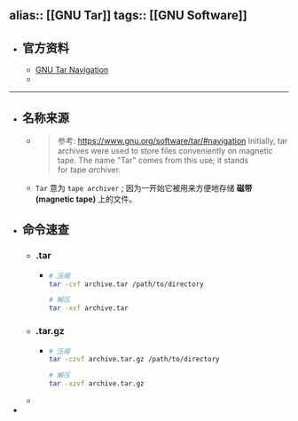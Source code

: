 alias:: [[GNU Tar]]
tags:: [[GNU Software]]
---

- ## 官方资料
	- [GNU Tar Navigation](https://www.gnu.org/software/tar/)
	-
- ---
- ## 名称来源
	- > 参考: https://www.gnu.org/software/tar/#navigation
	  Initially, tar archives were used to store files conveniently on magnetic tape. The name "Tar" comes from this use; it stands for *t*ape *ar*chiver.
	- `Tar` 意为 `tape archiver` ; 因为一开始它被用来方便地存储 **磁带(magnetic tape)** 上的文件。
- ## 命令速查
	- ### .tar
		- ``` sh
		  # 压缩
		  tar -cvf archive.tar /path/to/directory
		  
		  # 解压
		  tar -xvf archive.tar
		  ```
	- ### .tar.gz
		- ``` sh
		  # 压缩 
		  tar -czvf archive.tar.gz /path/to/directory
		  
		  # 解压
		  tar -xzvf archive.tar.gz
		  ```
	-
-
